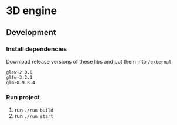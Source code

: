 # 3D engine

## Development

### Install dependencies
Download release versions of these libs and put them into ```/external```
```
glew-2.0.0
glfw-3.2.1
glm-0.9.8.4
```
### Run project
1. run ```./run build```
2. run ```./run start```